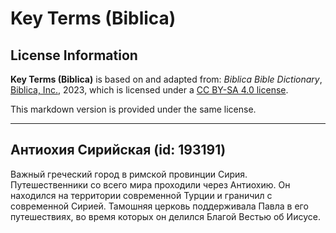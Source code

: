 # Key Terms (Biblica)

## License Information

**Key Terms (Biblica)** is based on and adapted from: _Biblica Bible Dictionary_, [Biblica, Inc.](https://www.biblica.com/), 2023, which is licensed under a [CC BY-SA 4.0 license](https://creativecommons.org/licenses/by-sa/4.0/legalcode.en).

This markdown version is provided under the same license.



--------------------------------

## Антиохия Сирийская (id: 193191)

Важный греческий город в римской провинции Сирия. Путешественники со всего мира проходили через Антиохию. Он находился на территории современной Турции и граничил с современной Сирией. Тамошняя церковь поддерживала Павла в его путешествиях, во время которых он делился Благой Вестью об Иисусе.


